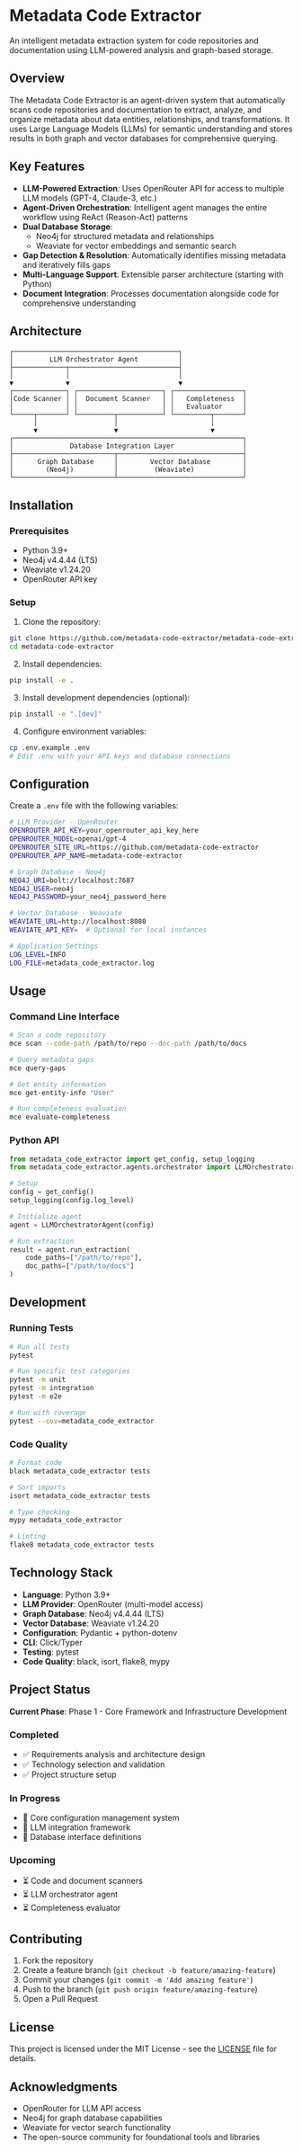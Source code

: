 # Metadata Code Extractor

An intelligent metadata extraction system for code repositories and documentation using LLM-powered analysis and graph-based storage.

## Overview

The Metadata Code Extractor is an agent-driven system that automatically scans code repositories and documentation to extract, analyze, and organize metadata about data entities, relationships, and transformations. It uses Large Language Models (LLMs) for semantic understanding and stores results in both graph and vector databases for comprehensive querying.

## Key Features

- **LLM-Powered Extraction**: Uses OpenRouter API for access to multiple LLM models (GPT-4, Claude-3, etc.)
- **Agent-Driven Orchestration**: Intelligent agent manages the entire workflow using ReAct (Reason-Act) patterns
- **Dual Database Storage**: 
  - Neo4j for structured metadata and relationships
  - Weaviate for vector embeddings and semantic search
- **Gap Detection & Resolution**: Automatically identifies missing metadata and iteratively fills gaps
- **Multi-Language Support**: Extensible parser architecture (starting with Python)
- **Document Integration**: Processes documentation alongside code for comprehensive understanding

## Architecture

```
┌─────────────────────────────────────────┐
│         LLM Orchestrator Agent          │
├─────────────┬───────────────────────────┤
│             │                           │
▼             ▼                           ▼
┌─────────────┐ ┌─────────────────────┐ ┌─────────────────┐
│Code Scanner │ │  Document Scanner   │ │   Completeness  │
│             │ │                     │ │   Evaluator     │
└─────┬───────┘ └─────────┬───────────┘ └─────────┬───────┘
      │                   │                       │
      ▼                   ▼                       ▼
┌─────────────────────────────────────────────────────────┐
│              Database Integration Layer                 │
├─────────────────────────┬───────────────────────────────┤
│      Graph Database     │        Vector Database        │
│        (Neo4j)          │         (Weaviate)            │
└─────────────────────────┴───────────────────────────────┘
```

## Installation

### Prerequisites

- Python 3.9+
- Neo4j v4.4.44 (LTS)
- Weaviate v1.24.20
- OpenRouter API key

### Setup

1. Clone the repository:
```bash
git clone https://github.com/metadata-code-extractor/metadata-code-extractor.git
cd metadata-code-extractor
```

2. Install dependencies:
```bash
pip install -e .
```

3. Install development dependencies (optional):
```bash
pip install -e ".[dev]"
```

4. Configure environment variables:
```bash
cp .env.example .env
# Edit .env with your API keys and database connections
```

## Configuration

Create a `.env` file with the following variables:

```bash
# LLM Provider - OpenRouter
OPENROUTER_API_KEY=your_openrouter_api_key_here
OPENROUTER_MODEL=openai/gpt-4
OPENROUTER_SITE_URL=https://github.com/metadata-code-extractor
OPENROUTER_APP_NAME=metadata-code-extractor

# Graph Database - Neo4j
NEO4J_URI=bolt://localhost:7687
NEO4J_USER=neo4j
NEO4J_PASSWORD=your_neo4j_password_here

# Vector Database - Weaviate
WEAVIATE_URL=http://localhost:8080
WEAVIATE_API_KEY=  # Optional for local instances

# Application Settings
LOG_LEVEL=INFO
LOG_FILE=metadata_code_extractor.log
```

## Usage

### Command Line Interface

```bash
# Scan a code repository
mce scan --code-path /path/to/repo --doc-path /path/to/docs

# Query metadata gaps
mce query-gaps

# Get entity information
mce get-entity-info "User"

# Run completeness evaluation
mce evaluate-completeness
```

### Python API

```python
from metadata_code_extractor import get_config, setup_logging
from metadata_code_extractor.agents.orchestrator import LLMOrchestratorAgent

# Setup
config = get_config()
setup_logging(config.log_level)

# Initialize agent
agent = LLMOrchestratorAgent(config)

# Run extraction
result = agent.run_extraction(
    code_paths=["/path/to/repo"],
    doc_paths=["/path/to/docs"]
)
```

## Development

### Running Tests

```bash
# Run all tests
pytest

# Run specific test categories
pytest -m unit
pytest -m integration
pytest -m e2e

# Run with coverage
pytest --cov=metadata_code_extractor
```

### Code Quality

```bash
# Format code
black metadata_code_extractor tests

# Sort imports
isort metadata_code_extractor tests

# Type checking
mypy metadata_code_extractor

# Linting
flake8 metadata_code_extractor tests
```

## Technology Stack

- **Language**: Python 3.9+
- **LLM Provider**: OpenRouter (multi-model access)
- **Graph Database**: Neo4j v4.4.44 (LTS)
- **Vector Database**: Weaviate v1.24.20
- **Configuration**: Pydantic + python-dotenv
- **CLI**: Click/Typer
- **Testing**: pytest
- **Code Quality**: black, isort, flake8, mypy

## Project Status

**Current Phase**: Phase 1 - Core Framework and Infrastructure Development

### Completed
- ✅ Requirements analysis and architecture design
- ✅ Technology selection and validation
- ✅ Project structure setup

### In Progress
- 🔄 Core configuration management system
- 🔄 LLM integration framework
- 🔄 Database interface definitions

### Upcoming
- ⏳ Code and document scanners
- ⏳ LLM orchestrator agent
- ⏳ Completeness evaluator

## Contributing

1. Fork the repository
2. Create a feature branch (`git checkout -b feature/amazing-feature`)
3. Commit your changes (`git commit -m 'Add amazing feature'`)
4. Push to the branch (`git push origin feature/amazing-feature`)
5. Open a Pull Request

## License

This project is licensed under the MIT License - see the [LICENSE](LICENSE) file for details.

## Acknowledgments

- OpenRouter for LLM API access
- Neo4j for graph database capabilities
- Weaviate for vector search functionality
- The open-source community for foundational tools and libraries 